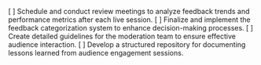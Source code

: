 [ ] Schedule and conduct review meetings to analyze feedback trends and performance metrics after each live session.
[ ] Finalize and implement the feedback categorization system to enhance decision-making processes.
[ ] Create detailed guidelines for the moderation team to ensure effective audience interaction.
[ ] Develop a structured repository for documenting lessons learned from audience engagement sessions.